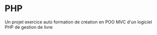 # PHP
 
Un projet exercice auto formation de création en POO MVC d'un logiciel PHP de gestion de livre
